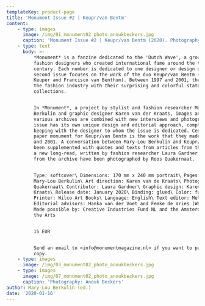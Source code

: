 ```yaml
---
templateKey: product-page
title: 'Monument Issue #2 | Keupr/van Bentm'
content:
    - type: images
      image: /img/01_monument02_photo_anoukbeckers.jpg
      caption: 'Monument Issue #2 | Keupr/van Bentm (2020). Photography: Anouk Beckers.'
    - type: text
      body: >-
          *Monument* is a fanzine dedicated to the 'Dutch Wave', a group of Dutch
          fashion designers who created international fame around the turn of the
          century. Each number is dedicated to one designer or design duo. This
          second issue focuses on the work of the duo Keupr/van Bentm (Michiel
          Keuper and Francisco van Benthum). Between 1997 and 2001, they challenged
          the fashion industry with their surprising and colorful statement
          collections.


          In *Monument*, a project by stylist and fashion researcher Mary-Lou
          Berkulin and graphic designer Karen van der Kraats, images and texts from
          various archives are combined with new interviews and photography. Each
          issue has its own unique design and editorial approach, completely in
          keeping with the designer to whom the issue is dedicated. Central to this
          paper monument for Keupr/van Bentm is the work that they made between 1997
          and 2001. A conversation between Mary-Lou Berkulin and Keupr/van Bentm has
          been supplemented with quotes and texts from articles from the archive and
          a new long-read, written by fashion researcher Laura Gardner. The items
          from the archive have been photographed by Roos Quakernaat.


          Type: softcover\ Dimensions: 170 mm x 240 mm portrait\ Pages: 160\ Editor:
          Mary-Lou Berkulin\ Art direction: Karen van de Kraats\ Photography: Roos
          Quakernaat\ Contributor: Laura Gardner\ Graphic design: Karen van de
          Kraats\ Release date: January 2020\ Binding: glued\ Color: full colour\
          Printer: Wilco Art Books\ Language: English\ Text editor: Melanie Bomans\
          Editorial advisors: Hanka van der Voet and Femke de Vries (Warehouse)\
          Made possible by: Creative Industries Fund NL and the Amsterdam Fund for
          the Arts


          15 EUR


          Send an email to <info@monumentmagazine.nl> if you want to purchase a
          copy.
    - type: images
      image: /img/03_monument02_photo_anoukbeckers.jpg
    - type: images
      image: /img/07_monument02_photo_anoukbeckers.jpg
      caption: 'Photography: Anouk Beckers'
author: Mary-Lou Berkulin (ed.)
date: '2020-01-16'
---
```

